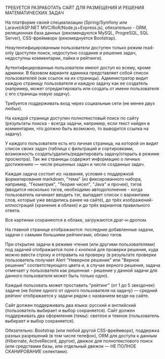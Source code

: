 ТРЕБУЕТСЯ РАЗРАБОТАТЬ САЙТ ДЛЯ РАЗМЕЩЕНИЯ И РЕШЕНИЯ МАТЕМАТИЧЕСКИХ ЗАДАЧ

На платформе своей специализации (Spring/Symfony или Laravel/ASP.NET MVC/RoR/Node.js+Express.js), обязательно - ORM, реляционная база данных (рекомендуются MySQL, ProgreSQL, SQL Server), CSS-фреймворк (рекомеднуется Bootstrap).

Неаутентифицированным пользователи доступен только режим read-only (доступен поиск, недоступно создание и решение задач, недоступны комментарии, лайки и рейтинги).

Аутентифицированные пользователи имеют доступ ко всему, кроме админки. В базовом варианте админка представляет собой список пользователей (как ссылок на их страницы). Администратор видит каждую страницу пользователя и каждую задачу как ее создатель (например, может отредактировать или создать от имени пользователя с его страницы новую задачу).

Требуется поддерживать вход через социальные сети (не менее двух любых).

На каждой странице доступен полнотекстовый поиск по сайту (результаты поиска - всегда задачи, например, если текст найден в комментарии, что должно быть возможно, то выводится ссылка на задачу).

У каждого пользователя есть его личная страница, на которой он видит список своих задач (таблица с фильтраций и сортировками, возможность создать/удалить/редактировать задачу/открыть в режиме просмотра). Так же страницы содержит информацию о личных достижениях — числе решенных задач и числе созданных задач.

Каждая задача состоит из: названия, условия с поддержкой форматирования markdown, "тема" (из фиксированного набора, например, "Геометрия", "Теория чисел", "Java" и прочее), тэгов (вводится несколько тэгов, необходимо автодополнение - когда пользователь начинает вводить тэг, выпадает список с вариантами слов, которые уже вводились ранее на сайте), до трёх изображений-иллюстраций (хранение в облаке) и до трёх вариантов правильного ответа. 

Все картинки сохраняются в облаке, загружаются драг-н-дропом. 

На главной странице отображаются: последние добавленные задачи, задачи с самыми большими рейтингами, облако тэгов.

При открытие задачи в режиме чтения (или другими пользователями) под задачей отображается поле с кнопкой для проверки решения, куда можно ввести строку и отправить на проверку (в результате проверки пользователь получает Alert "Неверное решение" или "Верное решение" соответствующего цвета и, в случае верного решения, задача отмечает у пользователя как решенная - решение у данной задачи для данного пользователя может быть только одно).

Каждый пользовать может проставить "рейтинг" (от 1 до 5 звездочек) задаче (не более одного от одного пользователя на задачу) — средний рейтинг отображается у задачи рядом с названием везде на сайте. 

Сайт должен поддерживать два языка: русский и английский (пользователь выбирает и выбор сохраняется). Сайт должен поддерживать два оформления (темы): светлое и темное (пользователь выбирает и выбор сохраняется).

Обязательно: Bootstrap (или любой другой CSS-фреймворк), поддержка разных разрешений (в том числе телефон), ORM для доступа к данным (Hibernate, ActiveRecord, другое), движок для полнотекстового поиск (или средствами базы, или отдельный движок — НЕ ПОЛНОЕ СКАНИРОВАНИЕ селектами).

